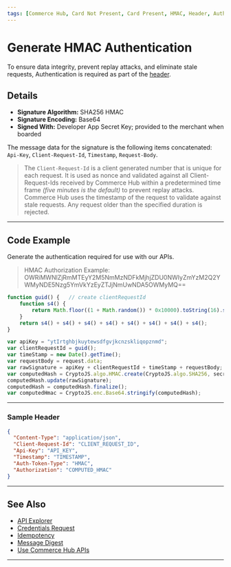 ```yaml
---
tags: [Commerce Hub, Card Not Present, Card Present, HMAC, Header, Authentication]
---
```


# Generate HMAC Authentication

To ensure data integrity, prevent replay attacks, and eliminate stale requests, Authentication is required as part of the [header](?path=docs/Resources/API-Documents/Use-Our-APIs.md).

## Details

- **Signature Algorithm:** SHA256 HMAC
- **Signature Encoding:** Base64
- **Signed With:** Developer App Secret Key; provided to the merchant when boarded

The message data for the signature is the following items concatenated: `Api-Key`, `Client-Request-Id`, `Timestamp`, `Request-Body`.

<!-- theme: info -->
> The `Client-Request-Id` is a client generated number that is unique for each request. It is used as nonce and validated against all Client-Request-Ids received by Commerce Hub within a predetermined time frame *(five minutes is the default)* to prevent replay attacks. Commerce Hub uses the timestamp of the request to validate against stale requests. Any request older than the specified duration is rejected.

---

## Code Example

Generate the authentication required for use with our APIs.

<!-- theme: example -->
> HMAC Authorization Example: OWRiMWNlZjRmMTEyY2M5NmMzNDFkMjhjZDU0NWIyZmYzM2Q2YWMyNDE5Nzg5YmVkYzEyZTJjNmUwNDA5OWMyMQ==

```javascript
function guid() {	// create clientRequestId
	function s4() {
		return Math.floor((1 + Math.random()) * 0x10000).toString(16).substring(1);
	}
	return s4() + s4() + s4() + s4() + s4() + s4() + s4() + s4();
}

var apiKey = "ytIrtghbjkuytewsdfgvjkcnzskliqopznmd";
var clientRequestId = guid();
var timeStamp = new Date().getTime();
var requestBody = request.data;
var rawSignature = apiKey + clientRequestId + timeStamp + requestBody;
var computedHash = CryptoJS.algo.HMAC.create(CryptoJS.algo.SHA256, secret.toString());
computedHash.update(rawSignature);
computedHash = computedHash.finalize();
var computedHmac = CryptoJS.enc.Base64.stringify(computedHash);
```

---

### Sample Header

```json
{
  "Content-Type": "application/json",
  "Client-Request-Id": "CLIENT_REQUEST_ID",
  "Api-Key": "API_KEY",
  "Timestamp": "TIMESTAMP",
  "Auth-Token-Type": "HMAC",
  "Authorization": "COMPUTED_HMAC"
}
```

---

## See Also

- [API Explorer](../api/?type=post&path=/payments/v1/charges)
- [Credentials Request](?path=docs/Resources/API-Documents/Security/Credentials.md)
- [Idempotency](?path=docs/Resources/Guides/Idempotency.md)
- [Message Digest](?path=docs/Resources/API-Documents/Message-Digest.md)
- [Use Commerce Hub APIs](?path=docs/Resources/API-Documents/Use-Our-APIs.md)

---

